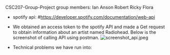 CSC207-Group-Project
group members:
Ian
Anson
Robert
Ricky
Flora

- spotify api:
#https://developer.spotify.com/documentation/web-api

- We obtained an access token to the spotify API and made a Get request 
to obtain information about an artist named Radiohead. Below is the screenshot
of calling API using postman.
![screenshot_api.jpeg](..%2F..%2FDesktop%2Fscreenshot_api.jpeg)

-  Technical problems we have run into:

